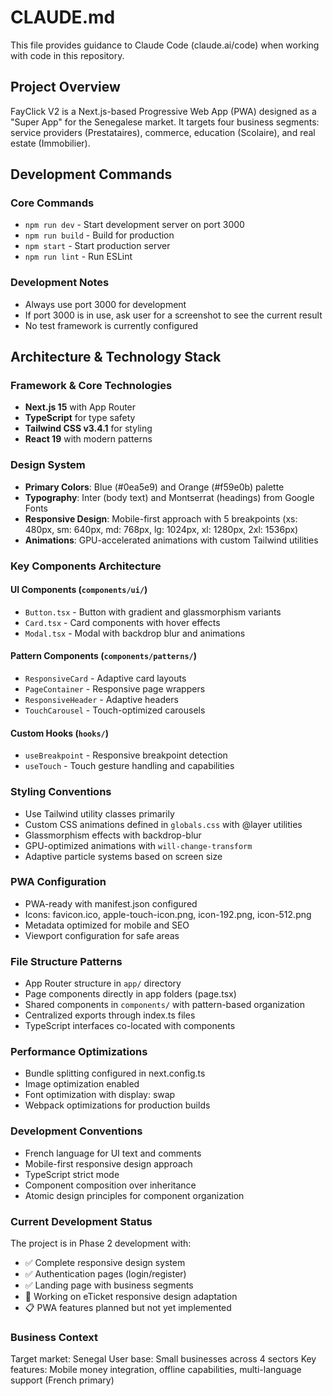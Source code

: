 # CLAUDE.md

This file provides guidance to Claude Code (claude.ai/code) when working with code in this repository.

## Project Overview

FayClick V2 is a Next.js-based Progressive Web App (PWA) designed as a "Super App" for the Senegalese market. It targets four business segments: service providers (Prestataires), commerce, education (Scolaire), and real estate (Immobilier).

## Development Commands

### Core Commands
- `npm run dev` - Start development server on port 3000
- `npm run build` - Build for production
- `npm start` - Start production server
- `npm run lint` - Run ESLint

### Development Notes
- Always use port 3000 for development
- If port 3000 is in use, ask user for a screenshot to see the current result
- No test framework is currently configured

## Architecture & Technology Stack

### Framework & Core Technologies
- **Next.js 15** with App Router
- **TypeScript** for type safety
- **Tailwind CSS v3.4.1** for styling
- **React 19** with modern patterns

### Design System
- **Primary Colors**: Blue (#0ea5e9) and Orange (#f59e0b) palette
- **Typography**: Inter (body text) and Montserrat (headings) from Google Fonts
- **Responsive Design**: Mobile-first approach with 5 breakpoints (xs: 480px, sm: 640px, md: 768px, lg: 1024px, xl: 1280px, 2xl: 1536px)
- **Animations**: GPU-accelerated animations with custom Tailwind utilities

### Key Components Architecture

#### UI Components (`components/ui/`)
- `Button.tsx` - Button with gradient and glassmorphism variants
- `Card.tsx` - Card components with hover effects
- `Modal.tsx` - Modal with backdrop blur and animations

#### Pattern Components (`components/patterns/`)
- `ResponsiveCard` - Adaptive card layouts
- `PageContainer` - Responsive page wrappers
- `ResponsiveHeader` - Adaptive headers
- `TouchCarousel` - Touch-optimized carousels

#### Custom Hooks (`hooks/`)
- `useBreakpoint` - Responsive breakpoint detection
- `useTouch` - Touch gesture handling and capabilities

### Styling Conventions
- Use Tailwind utility classes primarily
- Custom CSS animations defined in `globals.css` with @layer utilities
- Glassmorphism effects with backdrop-blur
- GPU-optimized animations with `will-change-transform`
- Adaptive particle systems based on screen size

### PWA Configuration
- PWA-ready with manifest.json configured
- Icons: favicon.ico, apple-touch-icon.png, icon-192.png, icon-512.png
- Metadata optimized for mobile and SEO
- Viewport configuration for safe areas

### File Structure Patterns
- App Router structure in `app/` directory
- Page components directly in app folders (page.tsx)
- Shared components in `components/` with pattern-based organization
- Centralized exports through index.ts files
- TypeScript interfaces co-located with components

### Performance Optimizations
- Bundle splitting configured in next.config.ts
- Image optimization enabled
- Font optimization with display: swap
- Webpack optimizations for production builds

### Development Conventions
- French language for UI text and comments
- Mobile-first responsive design approach
- TypeScript strict mode
- Component composition over inheritance
- Atomic design principles for component organization

### Current Development Status
The project is in Phase 2 development with:
- ✅ Complete responsive design system
- ✅ Authentication pages (login/register)
- ✅ Landing page with business segments
- 🔄 Working on eTicket responsive design adaptation
- 📋 PWA features planned but not yet implemented

### Business Context
Target market: Senegal
User base: Small businesses across 4 sectors
Key features: Mobile money integration, offline capabilities, multi-language support (French primary)